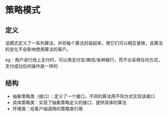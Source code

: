 # 策略模式
## 定义
该模式定义了一系列算法，并将每个算法封装起来，使它们可以相互替换，且算法的变化不会影响使用算法的客户。

eg：用户进行线上支付时，可以用支付宝/微信/各种银行，而不论采用任何方式，支付成功后的操作是一样的
## 结构
+ 抽象策略类（接口）：定义了一个接口，不同的算法用不同方式实现该接口
+ 具体策略类：实现了抽象策略定义的接口，提供具体的算法
+ 环境类：给客户端调用的策略类引用
